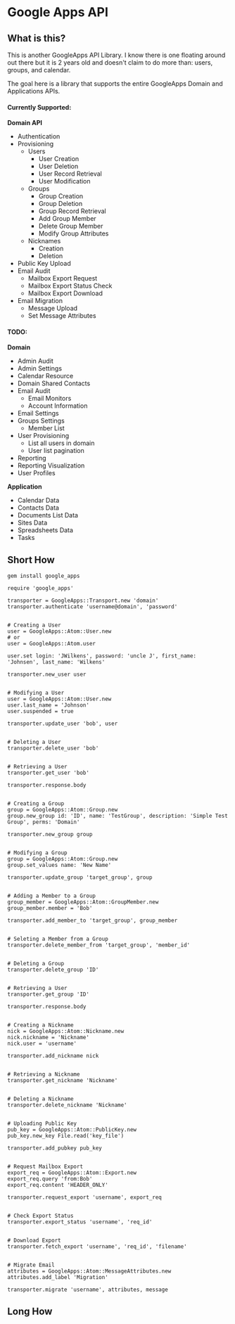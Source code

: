 # Google Apps API

## What is this?

This is another GoogleApps API Library.  I know there is one floating around out there but it is 2 years old and doesn't claim to do more than: users, groups, and calendar.

The goal here is a library that supports the entire GoogleApps Domain and Applications APIs.

#### Currently Supported:

__Domain API__

  * Authentication
  * Provisioning
    * Users
      * User Creation
      * User Deletion
      * User Record Retrieval
      * User Modification
    * Groups
      * Group Creation
      * Group Deletion
      * Group Record Retrieval
      * Add Group Member
      * Delete Group Member
      * Modify Group Attributes
    * Nicknames
      * Creation
      * Deletion
  * Public Key Upload
  * Email Audit
    * Mailbox Export Request
    * Mailbox Export Status Check
    * Mailbox Export Download
  * Email Migration
    * Message Upload
    * Set Message Attributes


#### TODO:

__Domain__

  * Admin Audit
  * Admin Settings
  * Calendar Resource
  * Domain Shared Contacts
  * Email Audit
    * Email Monitors
    * Account Information
  * Email Settings
  * Groups Settings
    * Member List
  * User Provisioning
    * List all users in domain
    * User list pagination
  * Reporting
  * Reporting Visualization
  * User Profiles

__Application__

  * Calendar Data
  * Contacts Data
  * Documents List Data
  * Sites Data
  * Spreadsheets Data
  * Tasks

## Short How

~~~~~
gem install google_apps
~~~~~

~~~~~
require 'google_apps'

transporter = GoogleApps::Transport.new 'domain'
transporter.authenticate 'username@domain', 'password'


# Creating a User
user = GoogleApps::Atom::User.new
# or
user = GoogleApps::Atom.user

user.set login: 'JWilkens', password: 'uncle J', first_name: 'Johnsen', last_name: 'Wilkens'

transporter.new_user user


# Modifying a User
user = GoogleApps::Atom::User.new
user.last_name = 'Johnson'
user.suspended = true

transporter.update_user 'bob', user


# Deleting a User
transporter.delete_user 'bob'


# Retrieving a User
transporter.get_user 'bob'

transporter.response.body


# Creating a Group
group = GoogleApps::Atom::Group.new
group.new_group id: 'ID', name: 'TestGroup', description: 'Simple Test Group', perms: 'Domain'

transporter.new_group group


# Modifying a Group
group = GoogleApps::Atom::Group.new
group.set_values name: 'New Name'

transporter.update_group 'target_group', group


# Adding a Member to a Group
group_member = GoogleApps::Atom::GroupMember.new
group_member.member = 'Bob'

transporter.add_member_to 'target_group', group_member


# Seleting a Member from a Group
transporter.delete_member_from 'target_group', 'member_id'


# Deleting a Group
transporter.delete_group 'ID'


# Retrieving a User
transporter.get_group 'ID'

transporter.response.body


# Creating a Nickname
nick = GoogleApps::Atom::Nickname.new
nick.nickname = 'Nickname'
nick.user = 'username'

transporter.add_nickname nick


# Retrieving a Nickname
transporter.get_nickname 'Nickname'


# Deleting a Nickname
transporter.delete_nickname 'Nickname'


# Uploading Public Key
pub_key = GoogleApps::Atom::PublicKey.new
pub_key.new_key File.read('key_file')

transporter.add_pubkey pub_key


# Request Mailbox Export
export_req = GoogleApps::Atom::Export.new
export_req.query 'from:Bob'
export_req.content 'HEADER_ONLY'

transporter.request_export 'username', export_req


# Check Export Status
transporter.export_status 'username', 'req_id'


# Download Export
transporter.fetch_export 'username', 'req_id', 'filename'


# Migrate Email
attributes = GoogleApps::Atom::MessageAttributes.new
attributes.add_label 'Migration'

transporter.migrate 'username', attributes, message
~~~~~

## Long How